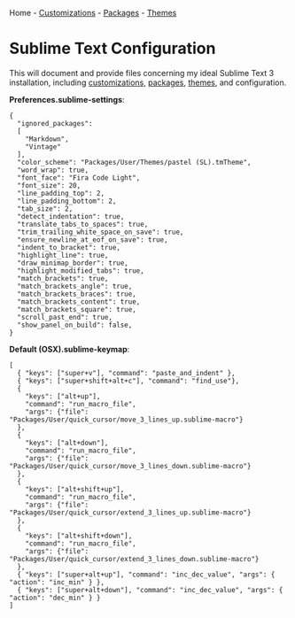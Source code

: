 Home - [Customizations](/customizations) - [Packages](/packages) - [Themes](/themes)

# Sublime Text Configuration

This will document and provide files concerning my ideal Sublime Text 3 installation, including [customizations](/customizations), [packages](/packages), [themes](/themes), and configuration.

**Preferences.sublime-settings**:

```
{
  "ignored_packages":
  [
    "Markdown",
    "Vintage"
  ],
  "color_scheme": "Packages/User/Themes/pastel (SL).tmTheme",
  "word_wrap": true,
  "font_face": "Fira Code Light",
  "font_size": 20,
  "line_padding_top": 2,
  "line_padding_bottom": 2,
  "tab_size": 2,
  "detect_indentation": true,
  "translate_tabs_to_spaces": true,
  "trim_trailing_white_space_on_save": true,
  "ensure_newline_at_eof_on_save": true,
  "indent_to_bracket": true,
  "highlight_line": true,
  "draw_minimap_border": true,
  "highlight_modified_tabs": true,
  "match_brackets": true,
  "match_brackets_angle": true,
  "match_brackets_braces": true,
  "match_brackets_content": true,
  "match_brackets_square": true,
  "scroll_past_end": true,
  "show_panel_on_build": false,
}
```

**Default (OSX).sublime-keymap**:

```
[
  { "keys": ["super+v"], "command": "paste_and_indent" },
  { "keys": ["super+shift+alt+c"], "command": "find_use"},
  {
    "keys": ["alt+up"],
    "command": "run_macro_file",
    "args": {"file": "Packages/User/quick_cursor/move_3_lines_up.sublime-macro"}
  },
  {
    "keys": ["alt+down"],
    "command": "run_macro_file",
    "args": {"file": "Packages/User/quick_cursor/move_3_lines_down.sublime-macro"}
  },
  {
    "keys": ["alt+shift+up"],
    "command": "run_macro_file",
    "args": {"file": "Packages/User/quick_cursor/extend_3_lines_up.sublime-macro"}
  },
  {
    "keys": ["alt+shift+down"],
    "command": "run_macro_file",
    "args": {"file": "Packages/User/quick_cursor/extend_3_lines_down.sublime-macro"}
  },
  { "keys": ["super+alt+up"], "command": "inc_dec_value", "args": { "action": "inc_min" } },
  { "keys": ["super+alt+down"], "command": "inc_dec_value", "args": { "action": "dec_min" } }
]
```
